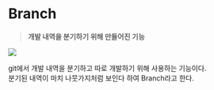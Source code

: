 # Branch

> **개발 내역을 분기하기 위해 만들어진 기능**

![](https://velog.velcdn.com/images%2Fluna238%2Fpost%2F3e980af3-a58c-42bb-add7-7e0fc5b9b0a5%2Fimage.png)

git에서 개발 내역을 분기하고 따로 개발하기 위해 사용하는 기능이다.  
 분기된 내역이 마치 나뭇가지처럼 보인다 하여 Branch라고 한다.
